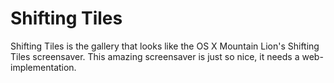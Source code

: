 Shifting Tiles
=============

Shifting Tiles is the gallery that looks like the OS X Mountain Lion's Shifting Tiles screensaver. This amazing screensaver is just so nice, it needs a web-implementation.